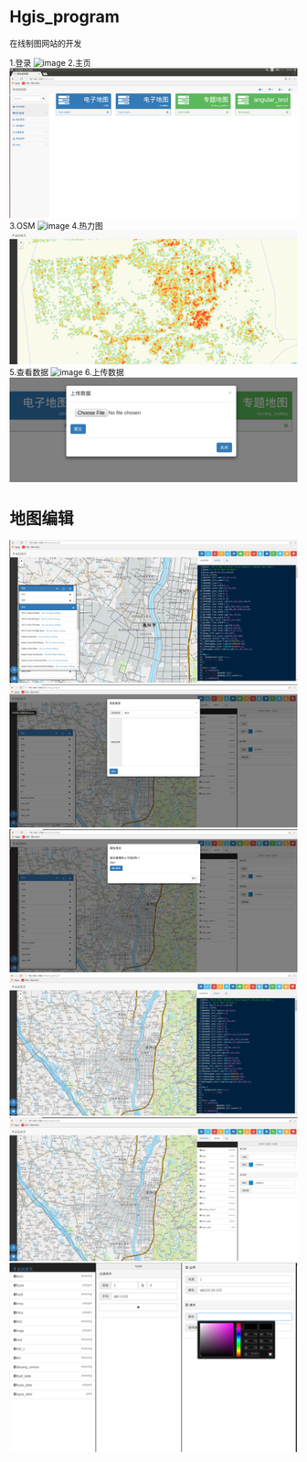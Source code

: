 # Hgis_program
 在线制图网站的开发

 1.登录
![image](https://github.com/lzxleslie/Hgis_program/raw/master/webScreenShots/登录.png)
 2.主页
![image](https://github.com/lzxleslie/Hgis_program/raw/master/webScreenShots/首页.png)
 3.OSM
![image](https://github.com/lzxleslie/Hgis_program/raw/master/webScreenShots/osm.png)
 4.热力图
![image](https://github.com/lzxleslie/Hgis_program/raw/master/webScreenShots/热力图.png)
 5.查看数据
![image](https://github.com/lzxleslie/Hgis_program/raw/master/webScreenShots/查看数据.png)
 6.上传数据
![image](https://github.com/lzxleslie/Hgis_program/raw/master/webScreenShots/上传数据.png)
# 地图编辑
![image](https://github.com/lzxleslie/Hgis_program/raw/master/webScreenShots/地图编辑.png)
![image](https://github.com/lzxleslie/Hgis_program/raw/master/webScreenShots/地图编辑-添加图层.png)
![image](https://github.com/lzxleslie/Hgis_program/raw/master/webScreenShots/地图编辑-删除图层.png)
![image](https://github.com/lzxleslie/Hgis_program/raw/master/webScreenShots/地图编辑-代码编辑.png)
![image](https://github.com/lzxleslie/Hgis_program/raw/master/webScreenShots/地图编辑-UI交互.png)
![image](https://github.com/lzxleslie/Hgis_program/raw/master/webScreenShots/新的地图编辑界面.png)

